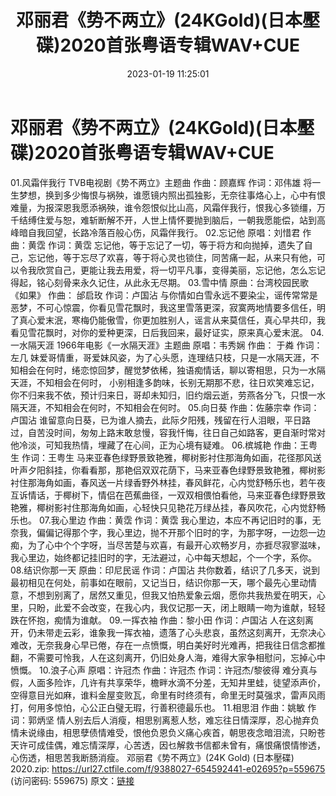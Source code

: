 ﻿---
title: 邓丽君《势不两立》(24KGold)(日本壓碟)2020首张粤语专辑WAV+CUE
date: 2023-01-19 11:25:01
categories: WAV车载音乐、镜像
tags: 华语中文
---
# 邓丽君《势不两立》(24KGold)(日本壓碟)2020首张粤语专辑WAV+CUE

01.风霜伴我行
TVB电视剧《势不两立》主题曲
作曲：顾嘉辉
作词：邓伟雄
将一生梦想，换到多少悔恨与祸殃，谁愿镜内照出孤独影，无奈往事烙心上，心中有恨难量，为报深恩我愿添祸殃，谁令怨恨似比山高，风霜伴我行，恨我心多锁缰，万千结缚住爱与恕，难斩断解不开，人世上情怀要抛到脑后，一朝我愿能偿，站到高峰暗自我回望，长路冷落百般心伤，风霜伴我行。
02.忘记他
原唱：刘惜君
作曲：黄霑
作词：黄霑
忘记他，等于忘记了一切，等于将方和向抛掉，遗失了自己，忘记他，等于忘尽了欢喜，等于将心灵也锁住，同苦痛一起，从来只有他，可以令我欣赏自己，更能让我去用爱，将一切平凡事，变得美丽，忘记他，怎么忘记得起，铭心刻骨来永久记住，从此永无尽期。
03.雪中情
原曲：台湾校园民歌《如果》
作曲：
邰启玫
作词：卢国沾
与你情如白雪永远不要染尘，谣传常常是恶梦，不可心惊震，你看见雪花飘时，我这里雪落更深，寂寞两地情要多信任，明了真心爱末泯，寒梅仍能傲雪，你更加胜别人，谣言从来莫信任，真心早共印，我看见雪花飘时，对你的爱种更深，日后我回来，最好证实，原来真心爱末泯。
04.一水隔天涯
1966年电影《一水隔天涯》主题曲
原唱：韦秀娴
作曲：
于粦
作词：左几
妹爱哥情重，哥爱妹风姿，为了心头愿，连理结只枝，只是一水隔天涯，不知相会在何时，绻恋惊回梦，醒觉梦依稀，独语痴情话，聊以寄相思，只为一水隔天涯，不知相会在何时，
小别相逢多韵味，长别无期那不悲，往日欢笑难忘记，你不归来我不依，预计归来日，哥却未知归，旧约烟云逝，劳燕各分飞，只恨一水隔天涯，不知相会在何时，不知相会在何时。
05.向日葵
作曲：佐藤宗幸
作词：卢国沾
谁留意向日葵，已为谁人摘去，此际夕阳残，残留在行人泪眼，平日路过，自苦没时间，匆匆上路末敢怠慢，容我忏悔，往日自己如路客，更自渐时常对他冷淡，可知我热情，埋藏了在心间，正为心境有疑难。
06.槟城艳
作曲：王粤生
作词：王粤生
马来亚春色绿野景致艳雅，椰树影衬住那海角如画，花径那风送叶声夕阳斜挂，你看看那，那艳侣双双花荫下，马来亚春色绿野景致艳雅，椰树影衬住那海角如画，春风送一片绿香野外林挂，春风鲜花，心内觉舒畅乐也，若午夜互诉情话，于椰树下，情侣在芭蕉曲径，一双双相偎怕看他，马来亚春色绿野景致艳雅，椰树影衬住那海角如画，心轻快只见艳花万绿丛挂，春风吹花，心内觉舒畅乐也。
07.我心里边
作曲：黄霑
作词：黄霑
我心里边，本应不再记旧时的事，无奈我，偏偏记得那个字，我心里边，抛不开那个旧时的字，为那字呀，一边怨一边痴，为了心中个个字呀，当尽苦楚与欢喜，有最开心欢畅岁月，亦捱尽寂寥滋味，我心里边，始终都记挂旧时的字，无法避过，心中每天想起，个一个字，系你。
08.结识你那一天
原曲：印尼民谣
作词：卢国沾
共你数着，结识了几多天，说到最初相见在何处，前事如在眼前，又记当日，结识你那一天，哪个最先心里动情意，不想到别离了，居然又重见，但我又怕热爱象云烟，愿你共我热爱在明天，心里，只盼，此爱不会改变，在我心内，我仅记那一天，闭上眼睛一吻为谁献，轻轻跌在怀抱，痴情为谁献。
09.一挥衣袖
作曲：黎小田
作词：卢国沾
人在这刻离开，仍未带走云彩，谁象我一挥衣袖，遗落了心头悲哀，虽然这刻离开，无奈决心难改，无奈我身心早已倦，存在一点愤慨，明白美好时光难再，把我往日信念都推翻，不需要可怜我，人在这刻离开，仍旧处身人海，难得大家争相慰问，忘掉心中愤慨。
10.浪子心声
原唱：许冠杰
作曲：许冠杰
作词：许冠杰/黎彼得
难分真与假，人面多险诈，几许有共享荣华，檐畔水滴不分差，无知井里蛙，徒望添声价，空得意目光如麻，谁料金屋变败瓦，命里有时终须有，命里无时莫强求，雷声风雨打，何用多惊怕，心公正白璧无瑕，行善积德最乐也。
11.相思泪
作曲：姚敏
作词：郭炳坚
情人别去后人消瘦，相思别离惹人愁，难忘往日情深厚，忍心抛弃负情未说缘由，相思孽债情难受，恨他负恩负义痛心疾首，朝思夜念暗泪流，只盼苍天许可成佳偶，难忘情深厚，心苦透，因乜解救书信都未曾有，痛恨痛恨情惨透，心伤透，相思苦我断肠消瘦。
邓丽君《势不两立》(24K Gold) (日本壓碟) 2020.zip: https://url27.ctfile.com/f/9388027-654592441-e02695?p=559675
(访问密码: 559675)
原文：[链接](https://blog.sina.com.cn/s/blog_1647c7e76010310qk.html)